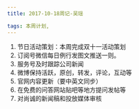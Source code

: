 ```yaml
---
title: 2017-10-18周记-吴瑶

tags: 本周计划,
---
```


1. 节日活动策划：本周完成双十一活动策划
2. 订阅号微信每日例行发图文推送一则。
3. 服务号及时跟踪公司新闻
4. 微博保持活跃，原创，转发，评论，互动等
5. 官网内容更新（要中英文同步）
6. 在免费的问答网站贴吧等地方提问发帖等
7. 对尚诚的新闻稿和投放媒体审核

